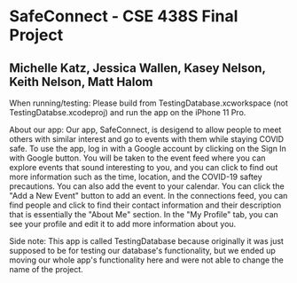 #  SafeConnect - CSE 438S Final Project
## Michelle Katz, Jessica Wallen, Kasey Nelson, Keith Nelson, Matt Halom

When running/testing:
Please build from TestingDatabase.xcworkspace (not TestingDatabse.xcodeproj) and run the app on the iPhone 11 Pro.

About our app:
Our app, SafeConnect, is desigend to allow people to meet others with similar interest and go to events with them while staying COVID safe. To use the app, log in with a Google account by clicking on the Sign In with Google button. You will be taken to the event feed where you can explore events that sound interesting to you, and you can click to find out more information such as the time, location, and the COVID-19 saftey precautions. You can also add the event to your calendar. You can click the "Add a New Event" button to add an event. In the connections feed, you can find people and click to find their contact information and their description that is essentially the "About Me" section. In the "My Profile" tab, you can see your profile and edit it to add more information about you.

Side note: This app is called TestingDatabase because originally it was just supposed to be for testing our database's functionality, but we ended up moving our whole app's functionality here and were not able to change the name of the project.
